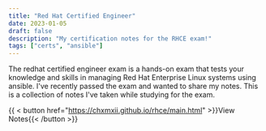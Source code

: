 ```yaml
---
title: "Red Hat Certified Engineer"
date: 2023-01-05
draft: false
description: "My certification notes for the RHCE exam!"
tags: ["certs", "ansible"]
---
```


The redhat certified engineer exam is a hands-on exam that tests your knowledge and skills in managing Red Hat Enterprise Linux systems using ansible. I've recently passed the exam and wanted to share my notes. This is a collection of notes I've taken while studying for the exam.

{{ < button href="https://chxmxii.github.io/rhce/main.html" >}}View Notes{{< /button >}}